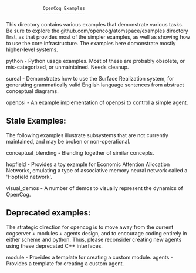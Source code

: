 
                  OpenCog Examples
                  ----------------

This directory contains various examples that demonstrate various tasks.
Be sure to explore the github.com/opencog/atomspace/examples directory
first, as that provides most of the simpler examples, as well as showing
how to use the core infrastructure.  The examples here domonstrate
mostly higher-level systems.


python          - Python usage examples.  Most of these are probably
                  obsolete, or mis-categorized, or unmaintained. Needs
                  cleanup.

sureal          - Demonstrates how to use the Surface Realization
                  system, for generating grammatically valid English
                  language sentences from abstract conceptual
                  diagrams.

openpsi        - An example implementation of openpsi to control a simple
                  agent.

Stale Examples:
---------------
The following examples illustrate subsystems that are not currently
maintained, and may be broken or non-operational.

conceptual_blending - Blending together of similar concepts.

hopfield        - Provides a toy example for Economic Attention
                  Allocation Networks, emulating a type of associative
                  memory neural network called a 'Hopfield network'.

visual_demos    - A number of demos to visually represent the dynamics
                  of OpenCog.

Deprecated examples:
--------------------
The strategic direction for opencog is to move away from the current
cogserver + modules + agents design, and to encourage coding entirely
in either scheme and python.   Thus, please reconsider creating new
agents using these deprecated C++ interfaces.

module          - Provides a template for creating a custom module.
agents          - Provides a template for creating a custom agent.
